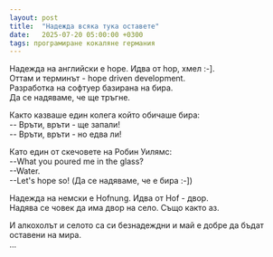 ```yaml
---
layout: post
title:  "Надежда всяка тука оставете"
date:   2025-07-20 05:00:00 +0300
tags: програмиране кокаляне германия
---
```

Надежда на английски е hope. Идва от hop, хмел :-].   
Оттам и терминът - hope driven development.   
Разработка на софтуер базирана на бира.  
Да се надяваме, че ще тръгне.

Както казваше един колега който обичаше бира:  
-- Връти, връти - ще запали!  
-- Връти, връти - но едва ли!

Като един от скечовете на Робин Уилямс:  
--What you poured me in the glass?  
--Water.  
--Let's hope so! (Да се надяваме, че е бира :-])  

Надежда на немски е Hofnung. Идва от Hof - двор.    
Надява се човек да има двор на село. Също както аз.    

И алкохолът и селото са си безнадеждни и май е добре да бъдат оставени на мира.  
...
 